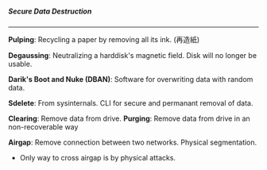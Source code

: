 ##### Secure Data Destruction
---
**Pulping**: Recycling a paper by removing all its ink. (再造紙)

**Degaussing**: Neutralizing a harddisk's magnetic field. Disk will no longer be usable.

**Darik's Boot and Nuke (DBAN)**: Software for overwriting data with random data.

**Sdelete**: From sysinternals. CLI for secure and permanant removal of data.


**Clearing**: Remove data from drive.
**Purging**: Remove data from drive in an non-recoverable way


**Airgap**: Remove connection between two networks. Physical segmentation.
- Only way to cross airgap is by physical attacks.